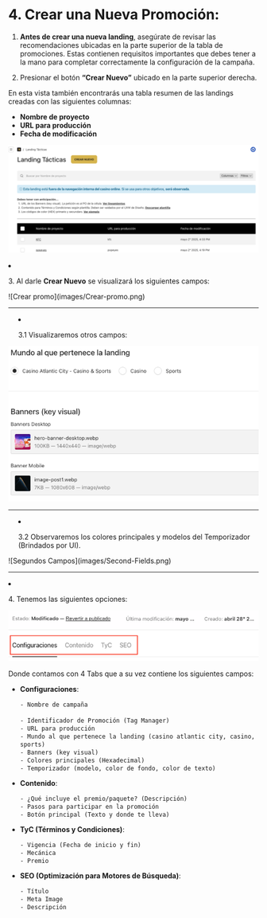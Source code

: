 # 4. Crear una Nueva Promoción:

1. **Antes de crear una nueva landing**, asegúrate de revisar las recomendaciones ubicadas en la parte superior de la tabla de promociones. Estas contienen requisitos importantes que debes tener a la mano para completar correctamente la configuración de la campaña.

2. Presionar el botón **“Crear Nuevo”** ubicado en la parte superior derecha.

En esta vista también encontrarás una tabla resumen de las landings creadas con las siguientes columnas:

- **Nombre de proyecto**
- **URL para producción**
- **Fecha de modificación**

![Home Landing Tacticas](images/Home-Landing-Tacticas.png)

<li class='list-none'><p>3. Al darle <strong>Crear Nuevo</strong> se visualizará los siguientes campos:</p></li>
![Crear promo](images/Crear-promo.png)

---

<li class='list-none' style="margin-left: 20px"><p>3.1 Visualizaremos otros campos:</p></li>

![Primeros Campos](images/First-Fields-CMS.png)

---

<li class='list-none' style="margin-left: 20px"><p>3.2 Observaremos los colores principales y modelos del Temporizador (Brindados por UI).</p></li>
![Segundos Campos](images/Second-Fields.png)

---

<li class='list-none'><p>4. Tenemos las siguientes opciones:</p></li>

![Tabs del CMS para Landing Tacticas](images/CMS-Tabs.png)

Donde contamos con 4 Tabs que a su vez contiene los siguientes campos:

- **Configuraciones**:

      - Nombre de campaña

      - Identificador de Promoción (Tag Manager)
      - URL para producción
      - Mundo al que pertenece la landing (casino atlantic city, casino, sports)
      - Banners (key visual)
      - Colores principales (Hexadecimal)
      - Temporizador (modelo, color de fondo, color de texto)

- **Contenido**:

      - ¿Qué incluye el premio/paquete? (Descripción)
      - Pasos para participar en la promoción
      - Botón principal (Texto y donde te lleva)

- **TyC (Términos y Condiciones)**:

      - Vigencia (Fecha de inicio y fin)
      - Mecánica
      - Premio

- **SEO (Optimización para Motores de Búsqueda)**:

      - Título
      - Meta Image
      - Descripción
